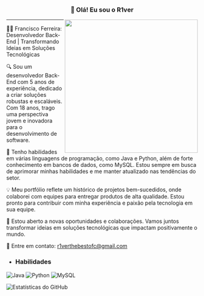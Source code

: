 <h3 align="center">👋 Olá! Eu sou o R1ver</h3>
<img src="https://user-images.githubusercontent.com/59892753/122819440-d97f2e80-d2b0-11eb-87dd-0d6737de5452.png" width="350px" align="right">
<p align="center">
</p>

---
👨‍💼 Francisco Ferreira: Desenvolvedor Back-End | Transformando Ideias em Soluções Tecnológicas

🔍 Sou um desenvolvedor Back-End com 5 anos de experiência, dedicado a criar soluções robustas e escaláveis. Com 18 anos, trago uma perspectiva jovem e inovadora para o desenvolvimento de software.

🚀 Tenho habilidades em várias linguagens de programação, como Java e Python, além de forte conhecimento em bancos de dados, como MySQL. Estou sempre em busca de aprimorar minhas habilidades e me manter atualizado nas tendências do setor.

💡 Meu portfólio reflete um histórico de projetos bem-sucedidos, onde colaborei com equipes para entregar produtos de alta qualidade. Estou pronto para contribuir com minha experiência e paixão pela tecnologia em sua equipe.

🌱 Estou aberto a novas oportunidades e colaborações. Vamos juntos transformar ideias em soluções tecnológicas que impactam positivamente o mundo.

📧 Entre em contato: r1verthebestofc@gmail.com

- <h3> Habilidades </h3>
![Java](https://img.shields.io/badge/Java-ED8B00?style=for-the-badge&logo=java&logoColor=white)
![Python](https://img.shields.io/badge/Python-3776AB?style=for-the-badge&logo=python&logoColor=white)
![MySQL](https://img.shields.io/badge/MySQL-4479A1?style=for-the-badge&logo=mysql&logoColor=white)

![Estatísticas do GitHub](https://github-readme-stats.vercel.app/api?username=r1verthebest&count_private=true&show_icons=true&theme=dracula)
<!--
**r1verthebest/r1verthebest** é um repositório ✨ _especial_ ✨ porque seu `README.md` (este arquivo) aparece no seu perfil do GitHub.

Aqui estão algumas ideias para você começar:

- 🔭 Atualmente estou trabalhando em ...
- 🌱 Estou aprendendo ...
- 👯 Estou buscando colaborar em ...
- 🤔 Estou procurando ajuda com ...
- 💬 Pergunte-me sobre ...
- 📫 Como entrar em contato: ...
- 😄 Pronomes: ...
- ⚡ Curiosidade: ...
-->
